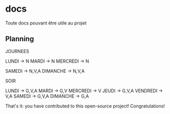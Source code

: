 # docs
Toute docs pouvant être utile au projet

## Planning

JOURNEES

LUNDI       -> N
MARDI       -> N
MERCREDI    -> N

SAMEDI      -> N,V,A
DIMANCHE    -> N,V,A


SOIR

LUNDI       -> G,V,A
MARDI       -> G,V
MERCREDI    -> V
JEUDI       -> G,V,A
VENDREDI    -> V,A
SAMEDI      -> G,V,A
DIMANCHE    -> G,A



That's it: you have contributed to this open-source project! Congratulations!

